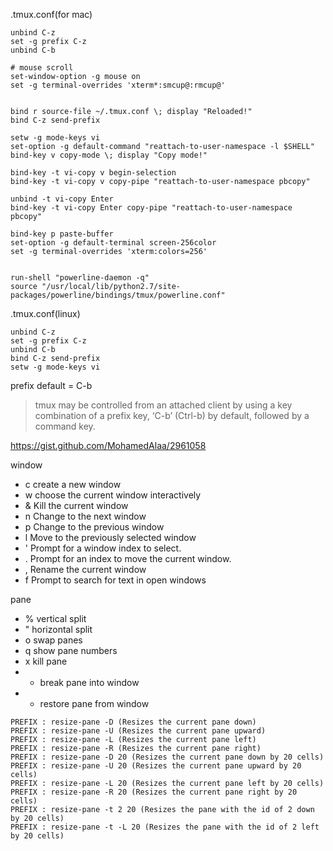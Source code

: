
.tmux.conf(for mac)
```
unbind C-z
set -g prefix C-z
unbind C-b

# mouse scroll
set-window-option -g mouse on
set -g terminal-overrides 'xterm*:smcup@:rmcup@'


bind r source-file ~/.tmux.conf \; display "Reloaded!"
bind C-z send-prefix

setw -g mode-keys vi
set-option -g default-command "reattach-to-user-namespace -l $SHELL"
bind-key v copy-mode \; display "Copy mode!"

bind-key -t vi-copy v begin-selection
bind-key -t vi-copy v copy-pipe "reattach-to-user-namespace pbcopy"

unbind -t vi-copy Enter
bind-key -t vi-copy Enter copy-pipe "reattach-to-user-namespace pbcopy"

bind-key p paste-buffer
set-option -g default-terminal screen-256color
set -g terminal-overrides 'xterm:colors=256'


run-shell "powerline-daemon -q"
source "/usr/local/lib/python2.7/site-packages/powerline/bindings/tmux/powerline.conf"
```


.tmux.conf(linux)

```
unbind C-z
set -g prefix C-z
unbind C-b
bind C-z send-prefix
setw -g mode-keys vi
```


prefix default = C-b

>tmux may be controlled from an attached client by using a key combination of a prefix key,
     ‘C-b’ (Ctrl-b) by default, followed by a command key.



https://gist.github.com/MohamedAlaa/2961058

window

- c create a new window
- w choose the current window interactively
- & Kill the current window
- n Change to the next window
- p Change to the previous window
- l Move to the previously selected window
- ' Prompt for a window index to select.
- . Prompt for an index to move the current window.
- , Rename the current window
- f Prompt to search for text in open windows

pane

- % vertical split
- " horizontal split
- o swap panes
- q show pane numbers
- x kill pane
- + break pane into window
- - restore pane from window

```
PREFIX : resize-pane -D (Resizes the current pane down)
PREFIX : resize-pane -U (Resizes the current pane upward)
PREFIX : resize-pane -L (Resizes the current pane left)
PREFIX : resize-pane -R (Resizes the current pane right)
PREFIX : resize-pane -D 20 (Resizes the current pane down by 20 cells)
PREFIX : resize-pane -U 20 (Resizes the current pane upward by 20 cells)
PREFIX : resize-pane -L 20 (Resizes the current pane left by 20 cells)
PREFIX : resize-pane -R 20 (Resizes the current pane right by 20 cells)
PREFIX : resize-pane -t 2 20 (Resizes the pane with the id of 2 down by 20 cells)
PREFIX : resize-pane -t -L 20 (Resizes the pane with the id of 2 left by 20 cells)
```
